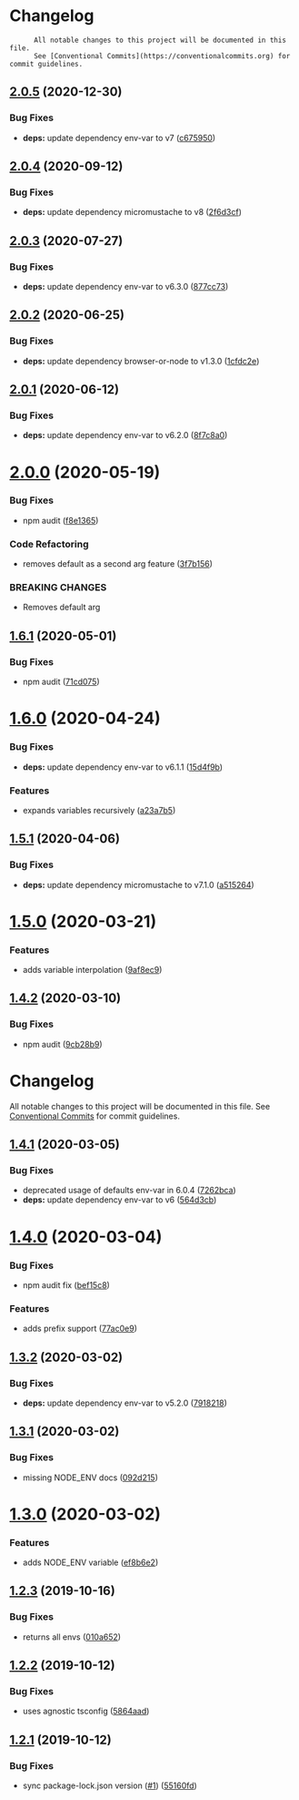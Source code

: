# Changelog

          All notable changes to this project will be documented in this file.
          See [Conventional Commits](https://conventionalcommits.org) for commit guidelines.

## [2.0.5](https://github.com/ScaleLeap/config/compare/v2.0.4...v2.0.5) (2020-12-30)


### Bug Fixes

* **deps:** update dependency env-var to v7 ([c675950](https://github.com/ScaleLeap/config/commit/c675950fe70164431d79db9979c22d87050854eb))

## [2.0.4](https://github.com/ScaleLeap/config/compare/v2.0.3...v2.0.4) (2020-09-12)


### Bug Fixes

* **deps:** update dependency micromustache to v8 ([2f6d3cf](https://github.com/ScaleLeap/config/commit/2f6d3cffc0d0a8f895f3bb0b729543f9b07acfb6))

## [2.0.3](https://github.com/ScaleLeap/config/compare/v2.0.2...v2.0.3) (2020-07-27)


### Bug Fixes

* **deps:** update dependency env-var to v6.3.0 ([877cc73](https://github.com/ScaleLeap/config/commit/877cc73d3bf774bf0831c7077bab121e2054cc25))

## [2.0.2](https://github.com/ScaleLeap/config/compare/v2.0.1...v2.0.2) (2020-06-25)


### Bug Fixes

* **deps:** update dependency browser-or-node to v1.3.0 ([1cfdc2e](https://github.com/ScaleLeap/config/commit/1cfdc2e68969b7fef567cc52310cf808551900ca))

## [2.0.1](https://github.com/ScaleLeap/config/compare/v2.0.0...v2.0.1) (2020-06-12)


### Bug Fixes

* **deps:** update dependency env-var to v6.2.0 ([8f7c8a0](https://github.com/ScaleLeap/config/commit/8f7c8a0f88f10278c7efe3d9aba9480b3f027b39))

# [2.0.0](https://github.com/ScaleLeap/config/compare/v1.6.1...v2.0.0) (2020-05-19)


### Bug Fixes

* npm audit ([f8e1365](https://github.com/ScaleLeap/config/commit/f8e13651d619a0f78054d3521b92a2b281578f85))


### Code Refactoring

* removes default as a second arg feature ([3f7b156](https://github.com/ScaleLeap/config/commit/3f7b1561f067d133094417aa1e80e8578fa66ac1))


### BREAKING CHANGES

* Removes default arg

## [1.6.1](https://github.com/ScaleLeap/config/compare/v1.6.0...v1.6.1) (2020-05-01)


### Bug Fixes

* npm audit ([71cd075](https://github.com/ScaleLeap/config/commit/71cd07589c5a981c85046cf78b7981285fc01bd7))

# [1.6.0](https://github.com/ScaleLeap/config/compare/v1.5.1...v1.6.0) (2020-04-24)


### Bug Fixes

* **deps:** update dependency env-var to v6.1.1 ([15d4f9b](https://github.com/ScaleLeap/config/commit/15d4f9bc4ef6fe94d508b31708928c68cc3bc247))


### Features

* expands variables recursively ([a23a7b5](https://github.com/ScaleLeap/config/commit/a23a7b50f42d6496b03e3af89fe0899d25a7a5ea))

## [1.5.1](https://github.com/ScaleLeap/config/compare/v1.5.0...v1.5.1) (2020-04-06)


### Bug Fixes

* **deps:** update dependency micromustache to v7.1.0 ([a515264](https://github.com/ScaleLeap/config/commit/a51526487a0a44a7ce3466e24151a949dc6aa325))

# [1.5.0](https://github.com/ScaleLeap/config/compare/v1.4.2...v1.5.0) (2020-03-21)


### Features

* adds variable interpolation ([9af8ec9](https://github.com/ScaleLeap/config/commit/9af8ec969d02f7326fe41588110101be470a3480))

## [1.4.2](https://github.com/ScaleLeap/config/compare/v1.4.1...v1.4.2) (2020-03-10)


### Bug Fixes

* npm audit ([9cb28b9](https://github.com/ScaleLeap/config/commit/9cb28b91192c9b5b9436e0a4537b544efbbe689c))

# Changelog

All notable changes to this project will be documented in this file. See
[Conventional Commits](https://conventionalcommits.org) for commit guidelines.

## [1.4.1](https://github.com/ScaleLeap/config/compare/v1.4.0...v1.4.1) (2020-03-05)


### Bug Fixes

* deprecated usage of defaults env-var in 6.0.4 ([7262bca](https://github.com/ScaleLeap/config/commit/7262bca37990584e21f4858004fca5f863f0292e))
* **deps:** update dependency env-var to v6 ([564d3cb](https://github.com/ScaleLeap/config/commit/564d3cbb9d3f28c38ff6ff16d30cd48f1e86928e))

# [1.4.0](https://github.com/ScaleLeap/config/compare/v1.3.2...v1.4.0) (2020-03-04)


### Bug Fixes

* npm audit fix ([bef15c8](https://github.com/ScaleLeap/config/commit/bef15c8a4ab9f4671db16eb7c61508a19c3fb60e))


### Features

* adds prefix support ([77ac0e9](https://github.com/ScaleLeap/config/commit/77ac0e9cbb056c260f62fa506c5b3e435ca44df1))

## [1.3.2](https://github.com/ScaleLeap/config/compare/v1.3.1...v1.3.2) (2020-03-02)


### Bug Fixes

* **deps:** update dependency env-var to v5.2.0 ([7918218](https://github.com/ScaleLeap/config/commit/79182188d1555af2ac9f1099449fbbfde6855b6e))

## [1.3.1](https://github.com/ScaleLeap/config/compare/v1.3.0...v1.3.1) (2020-03-02)


### Bug Fixes

* missing NODE_ENV docs ([092d215](https://github.com/ScaleLeap/config/commit/092d215111c06400167bbeed6977b3e7bca13433))

# [1.3.0](https://github.com/ScaleLeap/config/compare/v1.2.3...v1.3.0) (2020-03-02)


### Features

* adds NODE_ENV variable ([ef8b6e2](https://github.com/ScaleLeap/config/commit/ef8b6e26ac845599c1dda8e29e3aae55dfcf31c3))

## [1.2.3](https://github.com/ScaleLeap/config/compare/v1.2.2...v1.2.3) (2019-10-16)


### Bug Fixes

* returns all envs ([010a652](https://github.com/ScaleLeap/config/commit/010a6522e2b9b6709757d78bcb601dbeb31f3c9b))

## [1.2.2](https://github.com/ScaleLeap/config/compare/v1.2.1...v1.2.2) (2019-10-12)


### Bug Fixes

* uses agnostic tsconfig ([5864aad](https://github.com/ScaleLeap/config/commit/5864aad0c88ecd534cf2ba295547892190ddd71a))

## [1.2.1](https://github.com/ScaleLeap/config/compare/v1.2.0...v1.2.1) (2019-10-12)


### Bug Fixes

* sync package-lock.json version ([#1](https://github.com/ScaleLeap/config/issues/1)) ([55160fd](https://github.com/ScaleLeap/config/commit/55160fda718e3ac2f84c068a1ebb96d0f3f24791))
